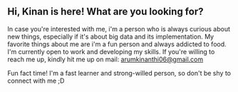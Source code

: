 ## Hi, Kinan is here! What are you looking for?

In case you're interested with me, i'm a person who is always curious about new things, especially if it's about big data and its implementation. My favorite things about me are i'm a fun person and always addicted to food. I'm currently open to work and developing my skills. If you're willing to reach me up, kindly hit me up on mail: arumkinanthi06@gmail.com

Fun fact time! I'm a fast learner and strong-willed person, so don't be shy to connect with me ;D


<!---
[![Top Langs](https://github-readme-stats-git-masterrstaa-rickstaa.vercel.app/api/top-langs/?username=arumkinanthi&theme=algolia&show_icons=true)](https://github.com/arumkinanthi/github-readme-stats)
[![Top Langs](https://github-readme-stats.vercel.app/api?username=arumkinanthi&theme=algolia&show_icons=true)](https://github.com/arumkinanthi)
--->
<!---
arumkinanthi/arumkinanthi is a ✨ special ✨ repository because its `README.md` (this file) appears on your GitHub profile.
You can click the Preview link to take a look at your changes.
--->
